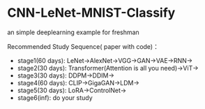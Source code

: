 # CNN-LeNet-MNIST-Classify
an simple deeplearning example for freshman

Recommended Study Sequence( paper with code)：

- stage1(60 days): LeNet->AlexNet->VGG->GAN->VAE->RNN->
- stage2(30 days): Transformer(Attention is all you need)->ViT->
- stage3(30 days): DDPM->DDIM->
- stage4(60 days): CLIP->GigaGAN->LDM->
- stage5(30 days): LoRA->ControlNet->
- stage6(inf): do your study
